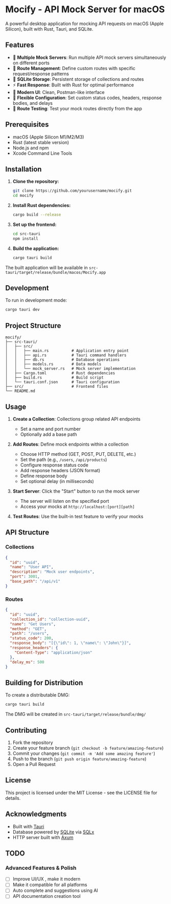 # Mocify - API Mock Server for macOS

A powerful desktop application for mocking API requests on macOS (Apple Silicon), built with Rust, Tauri, and SQLite.

## Features

- 🚀 **Multiple Mock Servers**: Run multiple API mock servers simultaneously on different ports
- 🎯 **Route Management**: Define custom routes with specific request/response patterns
- 💾 **SQLite Storage**: Persistent storage of collections and routes
- ⚡ **Fast Response**: Built with Rust for optimal performance
- 🎨 **Modern UI**: Clean, Postman-like interface
- 🔧 **Flexible Configuration**: Set custom status codes, headers, response bodies, and delays
- 🧪 **Route Testing**: Test your mock routes directly from the app

## Prerequisites

- macOS (Apple Silicon M1/M2/M3)
- Rust (latest stable version)
- Node.js and npm
- Xcode Command Line Tools

## Installation

1. **Clone the repository:**
   ```bash
   git clone https://github.com/yourusername/mocify.git
   cd mocify
   ```

2. **Install Rust dependencies:**
   ```bash
   cargo build --release
   ```

3. **Set up the frontend:**
   ```bash
   cd src-tauri
   npm install
   ```

4. **Build the application:**
   ```bash
   cargo tauri build
   ```

The built application will be available in `src-tauri/target/release/bundle/macos/Mocify.app`

## Development

To run in development mode:

```bash
cargo tauri dev
```

## Project Structure

```
mocify/
├── src-tauri/
│   ├── src/
│   │   ├── main.rs          # Application entry point
│   │   ├── api.rs           # Tauri command handlers
│   │   ├── db.rs            # Database operations
│   │   ├── models.rs        # Data models
│   │   └── mock_server.rs   # Mock server implementation
│   ├── Cargo.toml           # Rust dependencies
│   ├── build.rs             # Build script
│   └── tauri.conf.json      # Tauri configuration
├── src/                     # Frontend files
└── README.md
```

## Usage

1. **Create a Collection**: Collections group related API endpoints
   - Set a name and port number
   - Optionally add a base path

2. **Add Routes**: Define mock endpoints within a collection
   - Choose HTTP method (GET, POST, PUT, DELETE, etc.)
   - Set the path (e.g., `/users`, `/api/products`)
   - Configure response status code
   - Add response headers (JSON format)
   - Define response body
   - Set optional delay (in milliseconds)

3. **Start Server**: Click the "Start" button to run the mock server
   - The server will listen on the specified port
   - Access your mocks at `http://localhost:[port][path]`

4. **Test Routes**: Use the built-in test feature to verify your mocks

## API Structure

### Collections
```json
{
  "id": "uuid",
  "name": "User API",
  "description": "Mock user endpoints",
  "port": 3001,
  "base_path": "/api/v1"
}
```

### Routes
```json
{
  "id": "uuid",
  "collection_id": "collection-uuid",
  "name": "Get Users",
  "method": "GET",
  "path": "/users",
  "status_code": 200,
  "response_body": "[{\"id\": 1, \"name\": \"John\"}]",
  "response_headers": {
    "Content-Type": "application/json"
  },
  "delay_ms": 500
}
```

## Building for Distribution

To create a distributable DMG:

```bash
cargo tauri build
```

The DMG will be created in `src-tauri/target/release/bundle/dmg/`

## Contributing

1. Fork the repository
2. Create your feature branch (`git checkout -b feature/amazing-feature`)
3. Commit your changes (`git commit -m 'Add some amazing feature'`)
4. Push to the branch (`git push origin feature/amazing-feature`)
5. Open a Pull Request

## License

This project is licensed under the MIT License - see the LICENSE file for details.

## Acknowledgments

- Built with [Tauri](https://tauri.app/)
- Database powered by [SQLite](https://www.sqlite.org/) via [SQLx](https://github.com/launchbadge/sqlx)
- HTTP server built with [Axum](https://github.com/tokio-rs/axum)

## TODO

### Advanced Features & Polish
- [ ] Improve UI/UX , make it modern
- [ ] Make it compatible for all platforms
- [ ] Auto complete and suggestions using AI
- [ ] API documentation creation tool